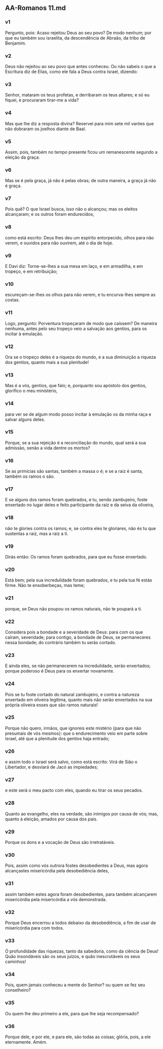 ## AA-Romanos 11.md
### v1
 Pergunto, pois: Acaso rejeitou Deus ao seu povo? De modo nenhum; por que eu também sou israelita, da descendência de Abraão, da tribo de Benjamim.
### v2
 Deus não rejeitou ao seu povo que antes conheceu. Ou não sabeis o que a Escritura diz de Elias, como ele fala a Deus contra Israel, dizendo:
### v3
 Senhor, mataram os teus profetas, e derribaram os teus altares; e só eu fiquei, e procuraram tirar-me a vida?
### v4
 Mas que lhe diz a resposta divina? Reservei para mim sete mil varões que não dobraram os joelhos diante de Baal.
### v5
 Assim, pois, também no tempo presente ficou um remanescente segundo a eleição da graça.
### v6
 Mas se é pela graça, já não é pelas obras; de outra maneira, a graça já não é graça.
### v7
 Pois quê? O que Israel busca, isso não o alcançou; mas os eleitos alcançaram; e os outros foram endurecidos,
### v8
 como está escrito: Deus lhes deu um espírito entorpecido, olhos para não verem, e ouvidos para não ouvirem, até o dia de hoje.
### v9
 E Davi diz: Torne-se-lhes a sua mesa em laço, e em armadilha, e em tropeço, e em retribuição;
### v10
 escureçam-se-lhes os olhos para não verem, e tu encurva-lhes sempre as costas.
### v11
 Logo, pergunto: Porventura tropeçaram de modo que caíssem? De maneira nenhuma, antes pelo seu tropeço veio a salvação aos gentios, para os incitar à emulação.
### v12
 Ora se o tropeço deles é a riqueza do mundo, e a sua diminuição a riqueza dos gentios, quanto mais a sua plenitude!
### v13
 Mas é a vós, gentios, que falo; e, porquanto sou apóstolo dos gentios, glorifico o meu ministério,
### v14
 para ver se de algum modo posso incitar à emulação os da minha raça e salvar alguns deles.
### v15
 Porque, se a sua rejeição é a reconciliação do mundo, qual será a sua admissão, senão a vida dentre os mortos?
### v16
 Se as primícias são santas, também a massa o é; e se a raiz é santa, também os ramos o são.
### v17
 E se alguns dos ramos foram quebrados, e tu, sendo zambujeiro, foste enxertado no lugar deles e feito participante da raiz e da seiva da oliveira,
### v18
 não te glories contra os ramos; e, se contra eles te gloriares, não és tu que sustentas a raiz, mas a raiz a ti.
### v19
 Dirás então: Os ramos foram quebrados, para que eu fosse enxertado.
### v20
 Está bem; pela sua incredulidade foram quebrados, e tu pela tua fé estás firme. Não te ensoberbeças, mas teme;
### v21
 porque, se Deus não poupou os ramos naturais, não te poupará a ti.
### v22
 Considera pois a bondade e a severidade de Deus: para com os que caíram, severidade; para contigo, a bondade de Deus, se permaneceres nessa bondade; do contrário também tu serás cortado.
### v23
 E ainda eles, se não permanecerem na incredulidade, serão enxertados; porque poderoso é Deus para os enxertar novamente.
### v24
 Pois se tu foste cortado do natural zambujeiro, e contra a natureza enxertado em oliveira legítima, quanto mais não serão enxertados na sua própria oliveira esses que são ramos naturais!
### v25
 Porque não quero, irmãos, que ignoreis este mistério {para que não presumais de vós mesmos}: que o endurecimento veio em parte sobre Israel, até que a plenitude dos gentios haja entrado;
### v26
 e assim todo o Israel será salvo, como está escrito: Virá de Sião o Libertador, e desviará de Jacó as impiedades;
### v27
 e este será o meu pacto com eles, quando eu tirar os seus pecados.
### v28
 Quanto ao evangelho, eles na verdade, são inimigos por causa de vós; mas, quanto à eleição, amados por causa dos pais.
### v29
 Porque os dons e a vocação de Deus são irretratáveis.
### v30
 Pois, assim como vós outrora fostes desobedientes a Deus, mas agora alcançastes misericórdia pela desobediência deles,
### v31
 assim também estes agora foram desobedientes, para também alcançarem misericórdia pela misericórdia a vós demonstrada.
### v32
 Porque Deus encerrou a todos debaixo da desobediência, a fim de usar de misericórdia para com todos.
### v33
 Ó profundidade das riquezas, tanto da sabedoria, como da ciência de Deus! Quão insondáveis são os seus juízos, e quão inescrutáveis os seus caminhos!
### v34
 Pois, quem jamais conheceu a mente do Senhor? ou quem se fez seu conselheiro?
### v35
 Ou quem lhe deu primeiro a ele, para que lhe seja recompensado?
### v36
 Porque dele, e por ele, e para ele, são todas as coisas; glória, pois, a ele eternamente. Amém.

